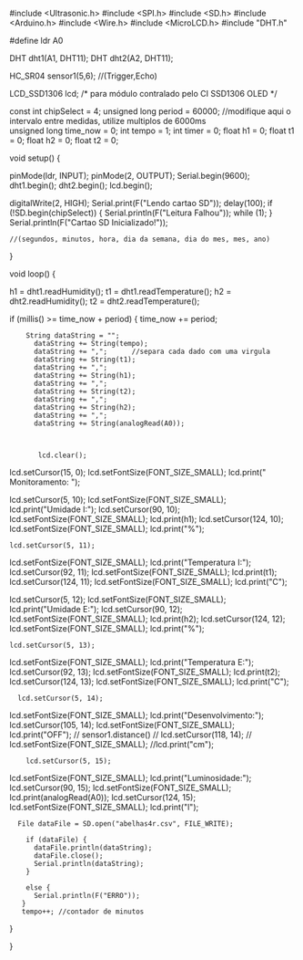 
#include <Ultrasonic.h>
#include <SPI.h>
#include <SD.h>
#include <Arduino.h>
#include <Wire.h>
#include <MicroLCD.h>
#include "DHT.h"

#define ldr A0

DHT dht1(A1, DHT11);
DHT dht2(A2, DHT11);

HC_SR04 sensor1(5,6); //(Trigger,Echo)

LCD_SSD1306 lcd; /* para módulo contralado pelo CI SSD1306 OLED */

const int chipSelect = 4;
unsigned long period = 60000;  //modifique aqui o intervalo entre medidas, utilize multiplos de 6000ms   
unsigned long time_now = 0;
int tempo = 1;
int timer = 0;
float h1 = 0; 
float t1 = 0;
float h2 = 0; 
float t2 = 0;


void setup() { 

    
  pinMode(ldr, INPUT);
  pinMode(2, OUTPUT);
  Serial.begin(9600); 
  dht1.begin();
  dht2.begin();
  lcd.begin();
 
   digitalWrite(2, HIGH);
Serial.print(F("Lendo cartao SD"));
delay(100);
  if (!SD.begin(chipSelect)) {
     Serial.println(F("Leitura Falhou"));
     while (1);
  }
Serial.println(F("Cartao SD Inicializado!"));
 
    //(segundos, minutos, hora, dia da semana, dia do mes, mes, ano)
 
}

void loop() {
 
h1 = dht1.readHumidity();
t1 = dht1.readTemperature();
h2 = dht2.readHumidity();
t2 = dht2.readTemperature();

 if (millis() >= time_now + period) {
  time_now += period; 
     
        
        String dataString = "";
          dataString += String(tempo);
          dataString += ",";      //separa cada dado com uma virgula
          dataString += String(t1);
          dataString += ",";
          dataString += String(h1);
          dataString += ",";
          dataString += String(t2);
          dataString += ",";
          dataString += String(h2);
          dataString += ",";
          dataString += String(analogRead(A0));
          


           lcd.clear();
  lcd.setCursor(15, 0);
  lcd.setFontSize(FONT_SIZE_SMALL);
  lcd.print(" Monitoramento:      ");
  
  lcd.setCursor(5, 10);
  lcd.setFontSize(FONT_SIZE_SMALL);
  lcd.print("Umidade I:");
    lcd.setCursor(90, 10);
  lcd.setFontSize(FONT_SIZE_SMALL);
  lcd.print(h1);
    lcd.setCursor(124, 10);
  lcd.setFontSize(FONT_SIZE_SMALL);
  lcd.print("%");

    lcd.setCursor(5, 11);
  lcd.setFontSize(FONT_SIZE_SMALL);
  lcd.print("Temperatura I:");
    lcd.setCursor(92, 11);
  lcd.setFontSize(FONT_SIZE_SMALL);
  lcd.print(t1);
    lcd.setCursor(124, 11);
  lcd.setFontSize(FONT_SIZE_SMALL);
  lcd.print("C");

  lcd.setCursor(5, 12);
  lcd.setFontSize(FONT_SIZE_SMALL);
  lcd.print("Umidade E:");
    lcd.setCursor(90, 12);
  lcd.setFontSize(FONT_SIZE_SMALL);
  lcd.print(h2);
    lcd.setCursor(124, 12);
  lcd.setFontSize(FONT_SIZE_SMALL);
  lcd.print("%");

    lcd.setCursor(5, 13);
  lcd.setFontSize(FONT_SIZE_SMALL);
  lcd.print("Temperatura E:");
    lcd.setCursor(92, 13);
  lcd.setFontSize(FONT_SIZE_SMALL);
  lcd.print(t2);
    lcd.setCursor(124, 13);
  lcd.setFontSize(FONT_SIZE_SMALL);
  lcd.print("C");
  
      lcd.setCursor(5, 14);
  lcd.setFontSize(FONT_SIZE_SMALL);
  lcd.print("Desenvolvimento:");
    lcd.setCursor(105, 14);
  lcd.setFontSize(FONT_SIZE_SMALL);
  lcd.print("OFF");
 // sensor1.distance()
 //   lcd.setCursor(118, 14);
 // lcd.setFontSize(FONT_SIZE_SMALL);
  //lcd.print("cm");
  
        lcd.setCursor(5, 15);
  lcd.setFontSize(FONT_SIZE_SMALL);
  lcd.print("Luminosidade:");
    lcd.setCursor(90, 15);
  lcd.setFontSize(FONT_SIZE_SMALL);
  lcd.print(analogRead(A0));
    lcd.setCursor(124, 15);
  lcd.setFontSize(FONT_SIZE_SMALL);
  lcd.print("l");
  

           
      File dataFile = SD.open("abelhas4r.csv", FILE_WRITE);
       
        if (dataFile) {
          dataFile.println(dataString);
          dataFile.close();
          Serial.println(dataString);
        }
          
        else {
          Serial.println(F("ERRO"));
       }
       tempo++; //contador de minutos
  }       

  }
  
